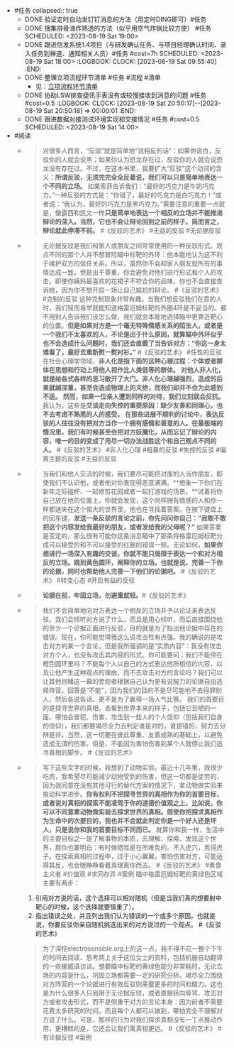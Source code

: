 - #任务
  collapsed:: true
	- DONE 验证定时自动发钉钉消息的方法（用定时DING即可）#任务
	- DONE 搜集排骨油炸熟透的方法（似乎用空气炸锅比较方便） #任务
	  SCHEDULED: <2023-08-19 Sat 19:00>
	- DONE 跟进信发系统1.4项目（与研发确认任务、与项目经理确认时间、录入任务到禅道、通知相关人员）#任务 #cost=7h
	  SCHEDULED: <2023-08-19 Sat 18:00>
	  :LOGBOOK:
	  CLOCK: [2023-08-19 Sat 09:55:40]
	  :END:
	- DONE 整理立项流程环节清单 #任务 #流程 #清单
		- 见：[立项流程环节清单](https://www.notion.so/f8e922956f684081821b24c2a47dab0f?pvs=4#903b574d3e0845abbca2db7dde802afc)
	- DONE 协助LSW排查捷讯手表没有或较慢接收到消息的问题 #任务 #cost=0.5
	  :LOGBOOK:
	  CLOCK: [2023-08-19 Sat 20:50:17]--[2023-08-19 Sat 20:50:18] =>  00:00:01
	  :END:
	- DONE 跟进数据对接测试环境实现和交接情况 #任务 #cost=0.5
	  SCHEDULED: <2023-08-19 Sat 14:00>
- #阅读
	- >对很多人而言，“反驳”就是简单地“说相反的话”：如果你说白，反驳你的人就会说黑；如果你认为恐龙存在过，反驳你的人就会说恐龙没有存在过。不过，在这本书里，我要扩大“反驳”这个动词的含义：**所谓反驳，无须完完全全反着说，我们可以只是简单地表达一个不同的立场。**
	  如果索菲告诉我们：“最好的巧克力是牛奶巧克力。”一种反驳的方式是：“你错了，最好的巧克力是白巧克力！”或者说：“我认为，最好的巧克力是黑巧克力。”需要注意的重要一点就是，像露西和凯文一样**只是简单地表达一个相反的立场并不能推进辩论的深入。当然，它也不会让辩论回到之前的样子。简而言之，辩论就此停滞不前。**
	  #《反驳的艺术》 #无益的反驳 #无论据反驳
	- >无论据反驳是我们和家人或朋友之间常常使用的一种反驳形式。观点不同的那个人并不想冒险瞄中标靶的外环：他本能地认为这不利于维护双方的信任关系。所以，虽然你不会和家人朋友就所有的事情达成一致，但是出于尊重，你会避免对他们进行形式和个人的攻击。即使你姨妈最喜欢的花裙子不符合你的品味，你也不会直接告诉她，因为你不想开启一场让自己尴尬的辩论。
	  #《反驳的艺术》 #克制的反驳
	  >这种克制现象非常有趣。当我们想反驳我们在意的人时，我们轻而易举就能知道格雷厄姆标靶的外圈4环是不妥当的。都不用别人告诉我们该怎么做，我们就会本能地选择瞄中更靠近靶心的位置。**但是如果对方是一个毫无特殊情感关系的陌生人，或者是一个我们不太喜欢的人，不论是出于什么原因，就算瞄中外环似乎也不会造成什么问题时，我们还会直截了当告诉对方：“你这一身太难看了，最好去重新熨一熨衬衫。”**
	  #《反驳的艺术》 #任性的反驳
	  >在社会心理学领域，**非人化是指下面的这种心理过程：个体或者群体在思想和行动上将他人视作比人类低等的群体。**
	  **对他人非人化，就是给各式各样的恶习敞开了大门。非人化心理越强烈，造成的后果就越深重，甚至会造成物理上的灭绝，而我们却并不会为此感到不适。**
	  **然而，如果一位亲人遭到同样的对待，我们立刻就会反抗。**
	  我认为，这些是**交谈走向失控的重要原因：缺少友善和同理心，也不去考虑不熟悉的人的感受。**
	  **在那些进展不顺利的讨论中，表达反驳的人往往没有把对方当作一个拥有感情和善意的人。在最极端的情况里，我们有时候甚至会把对方妖魔化，从而忘记了辩论的内容，唯一的目的变成了用尽一切办法战胜这个和自己观点不同的人。**
	  #《反驳的艺术》 #非人化心理 #粗暴的反驳 #失控的反驳 #偏离主题的反驳 #无益的反驳
	- >当我们和他人交流的时候，我们要尽可能把对面的人当作朋友，即使我们不认识他，或者他对你表现得恶意满满。**想象一下你们在新年之际碰杯、一起修剪花园或者一起打游戏的场景。**试着将你自己放在他的位置上，你就会发现，这个同样拥有情感的人和你一样都迷失在这个偌大的世界里，他也在寻找着答案。在按下键盘上的回车键，**发送一条反驳的言论之前，你先问问你自己：“我敢不敢把这个内容发给我最好的朋友，或者发给我的父母呢？”**
	  如果答案是否定的，那么很有可能你这条消息瞄中了那条将格雷厄姆标靶分成可以接受的和不可以接受的红圈的错误一侧。无论如何，**如果你想进行一场深入有趣的交谈，你就不能只局限于表达一个和对方相反的立场。跳到黄色圆环，阐释你的立场。也就是说，完善一下你的论据，同时也帮助他人完善一下他们的论据吧。**
	  #《反驳的艺术》 #转变心态 #开启有益的反驳
	- >**论据在前，牢固立场，勿避重就轻。**#《反驳的艺术》
	- >我们不会简单地向对方表达一个相反的立场并予以论证来表达反驳。我们会倾听对方说了什么，而且是用心倾听，而后直接围绕他的至少一个论据正面进行反驳，目的就是为了指出他论据中存在的错误。现在，你可能觉得我这么说攻击性有点强。我的确说的是攻击对方的某一个言论，但是我所强调的是“实质内容”：我没有攻击对方个人，也没有攻击其内容的形式。你可能要问：我们不能停在橙色圆环里吗？不能每个人以自己的方式表达他所相信的内容，以及让他产生这种观点的理由，而不去攻击对方的言论吗？我们可以让其他目睹这一幕的旁观者根据自己认为更有说服力的论据自由选择阵营。回答是“不能”，因为我们的目的不是尽可能地不去得罪别人，然后各说各话，更不是为了赢得一场人气比赛。
	  我们的首要目的是探寻世界的真相，去看到世界本来的样子，包括它丑陋的一面。哪怕会冒犯、伤害、攻击到一些人的个人信仰（包括我们自身的信仰），我们都要竭尽全力去判定谁是对的，谁是错的，努力去分辨是非。当然，这一切要在彼此尊重、友善成熟的基础上，以避免造成无谓的伤害。但是，不能因为害怕伤害到某个人就停止我们追寻真相的脚步。
	  #《反驳的艺术》
	- >写下这些文字的时候，我想到了动物实验。最近十几年里，我很少吃肉，我希望尽可能减少动物受到的伤害，但这一切都是徒劳的，因为我同意在没有其他可行的替代方案的情况下，拿动物做实验来推动科学进步。**你有权利不把探寻世界的真相作为你的首要目标，或者说对真相的探索不能凌驾于你的道德价值观之上，比如说，你可以不同意拿动物做实验去探求世界的真相。假使你把探求真相作为生命中的次要目的，我也并不会就此判定你是一个好人还是坏人，只是说你和我的首要目标不同而已。**
	  就算你和我一样，生活中的主要目标之一是了解事物的本质，去理解、探索、发现这个世界，那你也要明白：有时候牺牲是在所难免的。不入虎穴，焉得虎子。在探索真相的过程中，过于小心翼翼，害怕伤害对方，可能适得其反，也会眼睁睁看着真理离你而去。
	  #《反驳的艺术》 #素食主义者 #价值观 #求同存异 #案例
	  >瞄中格雷厄姆标靶的黄绿色区域主要有两步：
	  1. 引用对方说的话，这个选择可以相对随机（但是当我们真的想要射中靶心的时候，这个选择就要慎重了）。
	  2. 指出错误之处，并且列出我们认为错误的一个或多个原因。也就是说，你要反驳你亲自随机挑选出来的对方说过的一个观点。
	  #《反驳的艺术》 
	  >为了深挖electrosensible.org上的这一点，我不得不花一整个下午的时间去阅读、思考网上关于这位女士的资料，包括机器自动翻译的一些挪威语访谈。想要瞄中标靶的黄绿色部分非常耗时。无论立场的内容是什么，巩固立场都需要一定的研究分析。竭尽全力围绕对方阵营的一个论据进行有效反驳则需要更多的时间和精力。这也是为什么很多人只局限于无论据反驳，或者直接转向辱骂、攻击对方或者攻击形式，而不是侧重于对方的言论本身：因为前者不需要花费太多研究的时间，而且每个人都可以做到，哪怕完全不理解对方说了什么。可是，那样的行为对我们探求真相没有一丁点推动作用，更糟糕的是，它还会让我们离真相更远。
	  #《反驳的艺术》 #有论据反驳 #案例